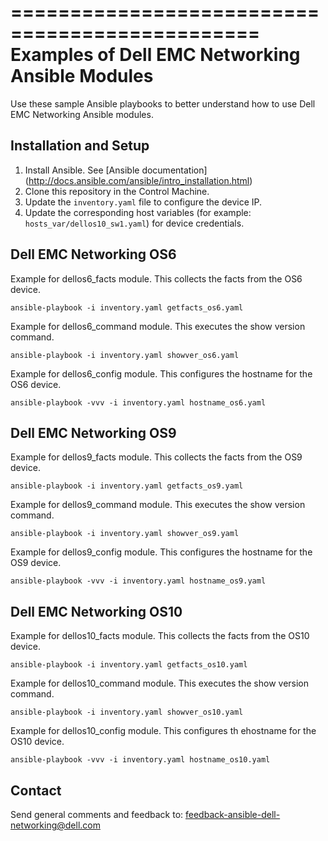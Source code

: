 ===============================================
Examples of Dell EMC Networking Ansible Modules
===============================================

Use these sample Ansible playbooks to better understand how to use Dell EMC Networking Ansible modules.


Installation and Setup
----------------------

1. Install Ansible. See [Ansible documentation] (http://docs.ansible.com/ansible/intro_installation.html)
2. Clone this repository in the Control Machine.
3. Update the ``inventory.yaml`` file to configure the device IP.
4. Update the corresponding host variables (for example: ``hosts_var/dellos10_sw1.yaml``) for device credentials.


Dell EMC Networking OS6
-----------------------

Example for dellos6_facts module. This collects the facts from the OS6 device.

``ansible-playbook -i inventory.yaml getfacts_os6.yaml``

Example for dellos6_command module. This executes the show version command.

``ansible-playbook -i inventory.yaml showver_os6.yaml``

Example for dellos6_config module. This configures the hostname for the OS6 device.

``ansible-playbook -vvv -i inventory.yaml hostname_os6.yaml``


Dell EMC Networking OS9
-----------------------

Example for dellos9_facts module. This collects the facts from the OS9 device.

``ansible-playbook -i inventory.yaml getfacts_os9.yaml``

Example for dellos9_command module. This executes the show version command.

``ansible-playbook -i inventory.yaml showver_os9.yaml``

Example for dellos9_config module. This configures the hostname for the OS9 device.

``ansible-playbook -vvv -i inventory.yaml hostname_os9.yaml``


Dell EMC Networking OS10
------------------------

Example for dellos10_facts module. This collects the facts from the OS10 device.

``ansible-playbook -i inventory.yaml getfacts_os10.yaml``

Example for dellos10_command module. This executes the show version command.

``ansible-playbook -i inventory.yaml showver_os10.yaml``

Example for dellos10_config module. This configures th ehostname for the OS10 device.

``ansible-playbook -vvv -i inventory.yaml hostname_os10.yaml``


Contact
--------
Send general comments and feedback to: feedback-ansible-dell-networking@dell.com
